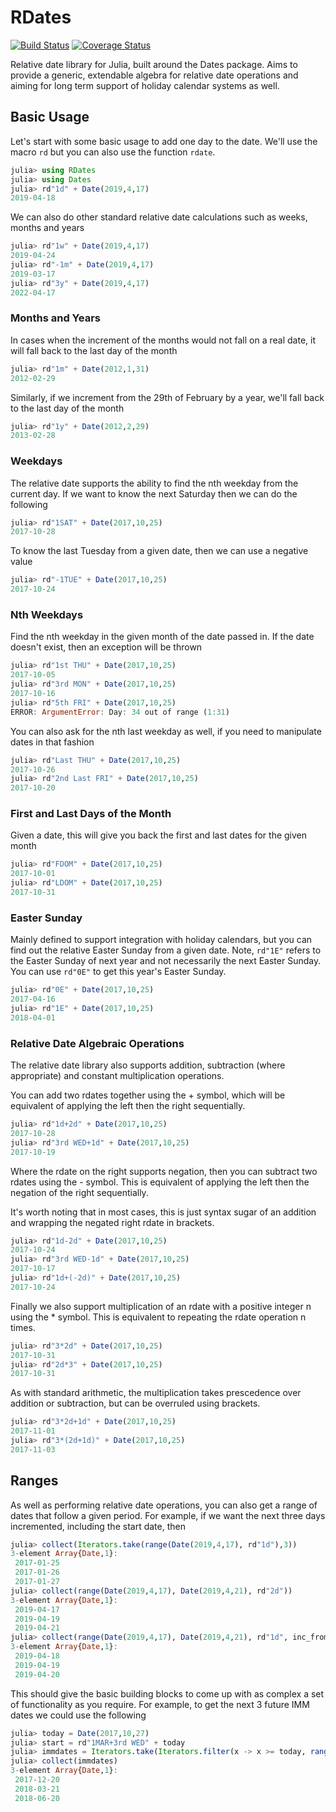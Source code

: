 # RDates

[![Build Status](https://travis-ci.com/InfiniteChai/RDates.jl.svg?branch=master)](https://travis-ci.com/InfiniteChai/RDates.jl)
[![Coverage Status](https://coveralls.io/repos/github/InfiniteChai/RDates.jl/badge.svg)](https://coveralls.io/github/InfiniteChai/RDates.jl)

Relative date library for Julia, built around the Dates package. Aims to provide a generic, extendable algebra for relative date operations and aiming for long term support of holiday calendar systems as well.

## Basic Usage

Let's start with some basic usage to add one day to the date. We'll use the macro `rd` but you can also use the function `rdate`.

```julia
julia> using RDates
julia> using Dates
julia> rd"1d" + Date(2019,4,17)
2019-04-18
```

We can also do other standard relative date calculations such as weeks, months and years
```julia
julia> rd"1w" + Date(2019,4,17)
2019-04-24
julia> rd"-1m" + Date(2019,4,17)
2019-03-17
julia> rd"3y" + Date(2019,4,17)
2022-04-17
```

### Months and Years

In cases when the increment of the months would not fall on a real date, it will fall back to the last day of the month

```julia
julia> rd"1m" + Date(2012,1,31)
2012-02-29
```

Similarly, if we increment from the 29th of February by a year, we'll fall back to the last day of the month

```julia
julia> rd"1y" + Date(2012,2,29)
2013-02-28
```

### Weekdays

The relative date supports the ability to find the nth weekday from the current day. If we want to know the next Saturday then we can do the following

```julia
julia> rd"1SAT" + Date(2017,10,25)
2017-10-28
```

To know the last Tuesday from a given date, then we can use a negative value

```julia
julia> rd"-1TUE" + Date(2017,10,25)
2017-10-24
```

### Nth Weekdays

Find the nth weekday in the given month of the date passed in. If the date doesn't exist, then an exception will be thrown

```julia
julia> rd"1st THU" + Date(2017,10,25)
2017-10-05
julia> rd"3rd MON" + Date(2017,10,25)
2017-10-16
julia> rd"5th FRI" + Date(2017,10,25)
ERROR: ArgumentError: Day: 34 out of range (1:31)
```

You can also ask for the nth last weekday as well, if you need to manipulate dates in that fashion

```julia
julia> rd"Last THU" + Date(2017,10,25)
2017-10-26
julia> rd"2nd Last FRI" + Date(2017,10,25)
2017-10-20
```

### First and Last Days of the Month

Given a date, this will give you back the first and last dates for the given month

```julia
julia> rd"FDOM" + Date(2017,10,25)
2017-10-01
julia> rd"LDOM" + Date(2017,10,25)
2017-10-31
```

### Easter Sunday

Mainly defined to support integration with holiday calendars, but you can find out the relative Easter Sunday from a given date. Note, `rd"1E"` refers to the Easter Sunday of next year and not necessarily the next Easter Sunday. You can use `rd"0E"` to get this year's Easter Sunday.

```julia
julia> rd"0E" + Date(2017,10,25)
2017-04-16
julia> rd"1E" + Date(2017,10,25)
2018-04-01
```

### Relative Date Algebraic Operations

The relative date library also supports addition, subtraction (where appropriate) and constant multiplication operations.

You can add two rdates together using the + symbol, which will be equivalent of applying the left then the right sequentially.

```julia
julia> rd"1d+2d" + Date(2017,10,25)
2017-10-28
julia> rd"3rd WED+1d" + Date(2017,10,25)
2017-10-19
```

Where the rdate on the right supports negation, then you can subtract two rdates using the - symbol. This is equivalent of applying the left then the negation of the right sequentially.

It's worth noting that in most cases, this is just syntax sugar of an addition and wrapping the negated right rdate in brackets.

```julia
julia> rd"1d-2d" + Date(2017,10,25)
2017-10-24
julia> rd"3rd WED-1d" + Date(2017,10,25)
2017-10-17
julia> rd"1d+(-2d)" + Date(2017,10,25)
2017-10-24
```

Finally we also support multiplication of an rdate with a positive integer n using the * symbol. This is equivalent to repeating the rdate operation n times.

```julia
julia> rd"3*2d" + Date(2017,10,25)
2017-10-31
julia> rd"2d*3" + Date(2017,10,25)
2017-10-31
```

As with standard arithmetic, the multiplication takes prescedence over addition or subtraction, but can be overruled using brackets.

```julia
julia> rd"3*2d+1d" + Date(2017,10,25)
2017-11-01
julia> rd"3*(2d+1d)" + Date(2017,10,25)
2017-11-03
```

## Ranges

As well as performing relative date operations, you can also get a range of dates that follow a given period. For example, if we want the next three days incremented, including the start date, then

```julia
julia> collect(Iterators.take(range(Date(2019,4,17), rd"1d"),3))
3-element Array{Date,1}:
 2017-01-25
 2017-01-26
 2017-01-27
julia> collect(range(Date(2019,4,17), Date(2019,4,21), rd"2d"))
3-element Array{Date,1}:
 2019-04-17
 2019-04-19
 2019-04-21
julia> collect(range(Date(2019,4,17), Date(2019,4,21), rd"1d", inc_from=false, inc_to=false))
3-element Array{Date,1}:
 2019-04-18
 2019-04-19
 2019-04-20
```

This should give the basic building blocks to come up with as complex a set of functionality as you require. For example, to get the next 3 future IMM dates we could use the following

```julia
julia> today = Date(2017,10,27)
julia> start = rd"1MAR+3rd WED" + today
julia> immdates = Iterators.take(Iterators.filter(x -> x >= today, range(start, rd"3m+3rd WED")), 3)
julia> collect(immdates)
3-element Array{Date,1}:
 2017-12-20
 2018-03-21
 2018-06-20
```
